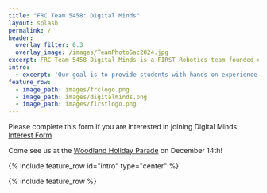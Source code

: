 ```yaml
---
title: "FRC Team 5458: Digital Minds"
layout: splash
permalink: /
header:
  overlay_filter: 0.3
  overlay_image: /images/TeamPhotoSac2024.jpg
excerpt: FRC Team 5458 Digital Minds is a FIRST Robotics team founded on August 26, 2014 when the Davis High School’s FIRST Robotics team, 1678 Citrus Circuits introduced their passion for robotics to the Woodland High School and Pioneer High School students.
intro: 
  - excerpt: 'Our goal is to provide students with hands-on experience in STEM and serve as a productive learning environment that fosters collaborative skills in engineering and management. To learn more about us and FIRST, visit the About Us page.'
feature_row:
  - image_path: images/frclogo.png
  - image_path: images/digitalminds.png
  - image_path: images/firstlogo.png
---
```

Please complete this form if you are interested in joining Digital Minds:
[Interest Form](https://docs.google.com/forms/d/e/1FAIpQLSfM9wY5ayb9wn-CtvzViNqw7iyNYpXUoOZe1ccp3-z6jzS5iA/viewform)

Come see us at the [Woodland Holiday Parade](https://members.woodlandchamber.org/chamber-calendar/Details/woodland-chamber-holiday-magic-parade-2024-1197951?sourceTypeId=Hub) on December 14th!

{% include feature_row id="intro" type="center" %}

{% include feature_row %}




